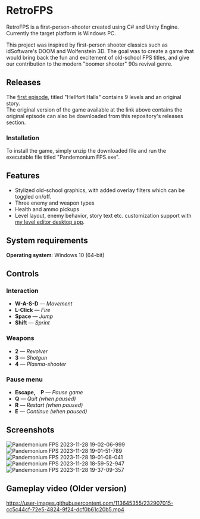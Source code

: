 # RetroFPS

RetroFPS is a first-person-shooter created using C# and Unity Engine. Currently the target platform is Windows PC.

This project was inspired by first-person shooter classics such as idSoftware's DOOM and Wolfenstein 3D. The goal was to create a game that would bring back the fun and excitement of old-school FPS titles, and give our contribution to the modern "boomer shooter" 90s revival genre. 

## Releases
The [first episode](https://shorturl.at/adf01), titled "Hellfort Halls" contains 9 levels and an original story.
\
The original version of the game available at the link above contains the original episode can also be downloaded from this repository's releases section.

### Installation
To install the game, simply unzip the downloaded file and run the executable file titled "Pandemonium FPS.exe". 

## Features
- Stylized old-school graphics, with added overlay filters which can be toggled on/off.
- Three enemy and weapon types
- Health and ammo pickups
- Level layout, enemy behavior, story text etc. customization support with [my level editor desktop app](https://github.com/mmmdule/RetroFPS-LevelEditor).

## System requirements
**Operating system**: Windows 10 (64-bit)

## Controls
### Interaction
- **W-A-S-D** — _Movement_               
- **L-Click** — _Fire_                   
- **Space** — _Jump_                   
- **Shift** — _Sprint_                 

### Weapons             
- **2** — _Revolver_               
- **3** — _Shotgun_                
- **4** — _Plasma-shooter_         

### Pause menu             
- **Escape, P** — _Pause game_                
- **Q** — _Quit (when paused)_     
- **R** — _Restart (when paused)_  
- **E** — _Continue (when paused)_ 

## Screenshots
![Pandemonium FPS 2023-11-28 19-02-06-999](https://github.com/mmmdule/RetroFPS/assets/113645355/8ba9713b-ed38-4cf6-8c58-7085a818909b)
![Pandemonium FPS 2023-11-28 19-01-51-789](https://github.com/mmmdule/RetroFPS/assets/113645355/704a7af0-9d4d-489b-9d65-5ddbb231b512)
![Pandemonium FPS 2023-11-28 19-01-08-041](https://github.com/mmmdule/RetroFPS/assets/113645355/278a012c-2a44-4782-9269-f2c04ed35722)
![Pandemonium FPS 2023-11-28 18-59-52-947](https://github.com/mmmdule/RetroFPS/assets/113645355/4a33e60f-2374-483d-82cc-0ea1aeae957e)
![Pandemonium FPS 2023-11-28 19-37-09-357](https://github.com/mmmdule/RetroFPS/assets/113645355/fb570ee6-5dcf-45c4-9761-35042d06f00c)



## Gameplay video (Older version)
https://user-images.githubusercontent.com/113645355/232907015-cc5c44cf-72e5-4824-9f24-dcf0b61c20b5.mp4

